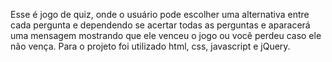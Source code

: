 Esse é jogo de quiz, onde o usuário pode escolher uma alternativa entre cada pergunta e dependendo se  acertar todas as perguntas e aparacerá uma mensagem mostrando que ele venceu o jogo ou você perdeu caso ele não vença.
Para o projeto foi utilizado html, css, javascript e jQuery.

